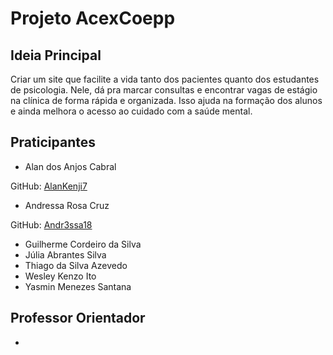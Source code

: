 # Projeto AcexCoepp
## Ideia Principal
Criar um site que facilite a vida tanto dos pacientes quanto dos estudantes de psicologia. Nele, dá pra marcar consultas e encontrar vagas de estágio na clínica de forma rápida e organizada. Isso ajuda na formação dos alunos e ainda melhora o acesso ao cuidado com a saúde mental.
## Praticipantes
* Alan dos Anjos Cabral

GitHub: [AlanKenji7](https://github.com/AlanKenji7)
* Andressa Rosa Cruz

GitHub: [Andr3ssa18](https://github.com/Andr3ssa18)
* Guilherme Cordeiro da Silva
* Júlia Abrantes Silva
* Thiago da Silva Azevedo
* Wesley Kenzo Ito
* Yasmin Menezes Santana

## Professor Orientador
* 
